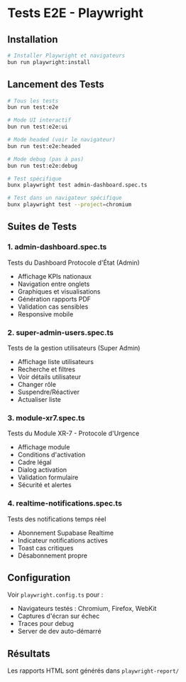 # Tests E2E - Playwright

## Installation

```bash
# Installer Playwright et navigateurs
bun run playwright:install
```

## Lancement des Tests

```bash
# Tous les tests
bun run test:e2e

# Mode UI interactif
bun run test:e2e:ui

# Mode headed (voir le navigateur)
bun run test:e2e:headed

# Mode debug (pas à pas)
bun run test:e2e:debug

# Test spécifique
bunx playwright test admin-dashboard.spec.ts

# Test dans un navigateur spécifique
bunx playwright test --project=chromium
```

## Suites de Tests

### 1. admin-dashboard.spec.ts
Tests du Dashboard Protocole d'État (Admin)
- Affichage KPIs nationaux
- Navigation entre onglets
- Graphiques et visualisations
- Génération rapports PDF
- Validation cas sensibles
- Responsive mobile

### 2. super-admin-users.spec.ts
Tests de la gestion utilisateurs (Super Admin)
- Affichage liste utilisateurs
- Recherche et filtres
- Voir détails utilisateur
- Changer rôle
- Suspendre/Réactiver
- Actualiser liste

### 3. module-xr7.spec.ts
Tests du Module XR-7 - Protocole d'Urgence
- Affichage module
- Conditions d'activation
- Cadre légal
- Dialog activation
- Validation formulaire
- Sécurité et alertes

### 4. realtime-notifications.spec.ts
Tests des notifications temps réel
- Abonnement Supabase Realtime
- Indicateur notifications actives
- Toast cas critiques
- Désabonnement propre

## Configuration

Voir `playwright.config.ts` pour :
- Navigateurs testés : Chromium, Firefox, WebKit
- Captures d'écran sur échec
- Traces pour debug
- Server de dev auto-démarré

## Résultats

Les rapports HTML sont générés dans `playwright-report/`

